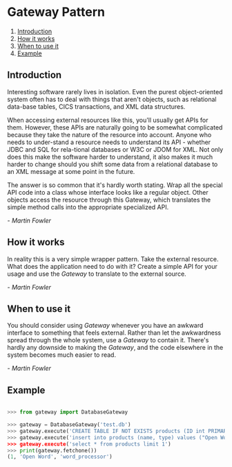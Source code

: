 # Gateway Pattern

1. [Introduction](#introduction)
2. [How it works](#how_it_works)
3. [When to use it](#when_to_use_it)
4. [Example](#example)

## Introduction <a name='introduction'></a>

Interesting software rarely lives in isolation. Even the purest object-oriented system often has to deal with things that aren't objects, such as relational data-base tables, CICS transactions, and XML data structures.

When accessing external resources like this, you'll usually get APIs for them. However, these APIs are naturally going to be somewhat complicated because they take the nature of the resource into account. Anyone who needs to under-stand a resource needs to understand its API - whether JDBC and SQL for rela-tional databases or W3C or JDOM for XML. Not only does this make the software harder to understand, it also makes it much harder to change should you shift some data from a relational database to an XML message at some point in the future.

The answer is so common that it's hardly worth stating. Wrap all the special API code into a class whose interface looks like a regular object. Other objects access the resource through this Gateway, which translates the simple method calls into the appropriate specialized API.

*- Martin Fowler*


## How it works <a name='how_it_works'></a>

In reality this is a very simple wrapper pattern. Take the external resource.
What does the application need to do with it? Create a simple API for your
usage and use the *Gateway* to translate to the external source.

*- Martin Fowler*


## When to use it <a name='when_to_use_it'></a>

You should consider using *Gateway* whenever you have an awkward interface
to something that feels external. Rather than let the awkwardness spread
through the whole system, use a *Gateway* to contain it. There's hardly
any downside to making the *Gateway*, and the code elsewhere in the system
 becomes much easier to read.

*- Martin Fowler*
 

## Example <a name='example'></a>

```python

>>> from gateway import DatabaseGateway

>>> gateway = DatabaseGateway('test.db')
>>> gateway.execute('CREATE TABLE IF NOT EXISTS products (ID int PRIMARY KEY AUTOINCREMENT , name varchar, type varchar)')
>>> gateway.execute('insert into products (name, type) values ("Open Word", "word_processor"))
>>> gateway.execute('select * from products limit 1')
>>> print(gateway.fetchone())
(1, 'Open Word', 'word_processor')
```